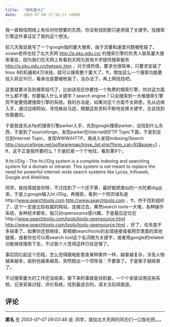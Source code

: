 ```yaml
---
title:  "搜索厦大2"
date:   2003-07-06 17:56:21 +0800
---
```


我一直相信网络上有任何你想要的东西，你没有找到那只是用错了关键字。找搜索引擎这件事证实了我的这个想法。  

前几天我说我写了一个google版的厦大搜索，由于流量和速度问题被枪毙了。ocean老师也找了北大天网 http://e.pku.edu.cn/ 的搜索引擎的负责人联系厦大搜索事宜，因为我们在天网上有看到天网为其他大学提供搜索服务 http://e.pku.edu.cn/twtopic.htm ，对方很热情，要求也很简单，只要求安装了linux 8的机器和4万块钱，就可以搜索整个厦大了。ft，增加这么一个搜索功能要投入将近10万，看来也是要被枪毙了。没办法了，再上网找找吧。  

这里就要涉及到搜索技巧了，比如说现在你要找一个免费的搜索引擎，你对这方面什么都不懂，你要输入什么关键字？search engine？只会搜索到一大堆搜索引擎而不是要搭建搜索引擎的系统。我的办法是，如果对这个方面不太熟悉，先从边缘入手，通过边缘网站，寻找蛛丝马迹，根据这些资料不断地变换关键字，总会找到你需要的。  

于是我首先从ftp的搜索引擎parker入手，先到google搜索parker，没找到什么东西，于是到了sourceforge，发现parker在Internet的FTP Topic下面，于是到定位到Internet Topic，发现WWW/HTTP，再进入发现Indexing/Search http://sourceforge.net/softwaremap/trove_list.php?form_cat=93&page=1 ，ft，这不正是我所要的么？于是赶紧一个个地找，看到第9个，  

9.ht://Dig - The ht://Dig system is a complete indexing and searching system for a domain or intranet. This system is not meant to replace the need for powerful internet-wide search systems like Lycos, Infoseek, Google and AltaVista.  

同学，我找得就是你呀，不过找到了一个还不算，最好能把类似的一大陀都dig出来，于是上google输入ht://Dig，再搜索，看到一个网页域名是http://www.searchtools.com http://www.searchtools.com ，ft，终于找到组织了，这个一定是比较权威的网站，连接过去，果然search tools一大堆，各种操作系统，各种技术都有，我只对opensource感兴趣，于是最后定位在http://www.searchtools.com/tools/tools-opensource.html http://www.searchtools.com/tools/tools-opensource.html ，好了，任务差不多结束了。如果你还想继续，那根据searchtools的友情链接或者网页里面的其他链接，或者你也可以用search tool这个名词做为关键字，或者用google的related功能继续搜索下去，不过我个人觉得这样已经足够了。  

事后回忆起这个历程，怎么觉得跟电影里查某种案件一样，越查越复杂，涉及人物越来越多，级别也越来越高，突然跑出一个领导说：不要查了。于是案子就结束了。  

不过搜索厦大的工作还没结束，接下来的事就是找机器，一个个安装试用这些系统，记录安装过程，评价系统，找到最适合的。请关注后续报道。  


## 评论

*****
**匿名** 在 *2003-07-07 09:03:48* 说: 同学，就给北大天网的同志们一口饭吃把。。。


